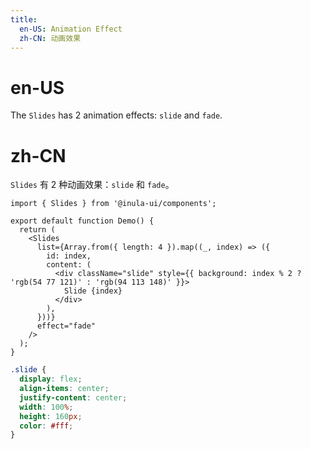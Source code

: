 ```yaml
---
title:
  en-US: Animation Effect
  zh-CN: 动画效果
---
```


# en-US

The `Slides` has 2 animation effects: `slide` and `fade`.

# zh-CN

`Slides` 有 2 种动画效果：`slide` 和 `fade`。

```tsx
import { Slides } from '@inula-ui/components';

export default function Demo() {
  return (
    <Slides
      list={Array.from({ length: 4 }).map((_, index) => ({
        id: index,
        content: (
          <div className="slide" style={{ background: index % 2 ? 'rgb(54 77 121)' : 'rgb(94 113 148)' }}>
            Slide {index}
          </div>
        ),
      }))}
      effect="fade"
    />
  );
}
```

```scss
.slide {
  display: flex;
  align-items: center;
  justify-content: center;
  width: 100%;
  height: 160px;
  color: #fff;
}
```
